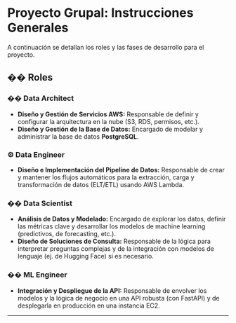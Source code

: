 # Proyecto Grupal: Instrucciones Generales

A continuación se detallan los roles y las fases de desarrollo para el proyecto.

## �� Roles

### ��️ Data Architect

- **Diseño y Gestión de Servicios AWS:** Responsable de definir y configurar la arquitectura en la nube (S3, RDS, permisos, etc.).
- **Diseño y Gestión de la Base de Datos:** Encargado de modelar y administrar la base de datos **PostgreSQL**.

### ⚙️ Data Engineer

- **Diseño e Implementación del Pipeline de Datos:** Responsable de crear y mantener los flujos automáticos para la extracción, carga y transformación de datos (ELT/ETL) usando AWS Lambda.

### �� Data Scientist

- **Análisis de Datos y Modelado:** Encargado de explorar los datos, definir las métricas clave y desarrollar los modelos de machine learning (predictivos, de forecasting, etc.).
- **Diseño de Soluciones de Consulta:** Responsable de la lógica para interpretar preguntas complejas y de la integración con modelos de lenguaje (ej. de Hugging Face) si es necesario.

### �� ML Engineer

- **Integración y Despliegue de la API:** Responsable de envolver los modelos y la lógica de negocio en una API robusta (con FastAPI) y de desplegarla en producción en una instancia EC2.

---
